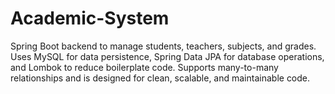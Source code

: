 # Academic-System
Spring Boot backend to manage students, teachers, subjects, and grades. Uses MySQL for data persistence, Spring Data JPA for database operations, and Lombok to reduce boilerplate code. Supports many-to-many relationships and is designed for clean, scalable, and maintainable code.
